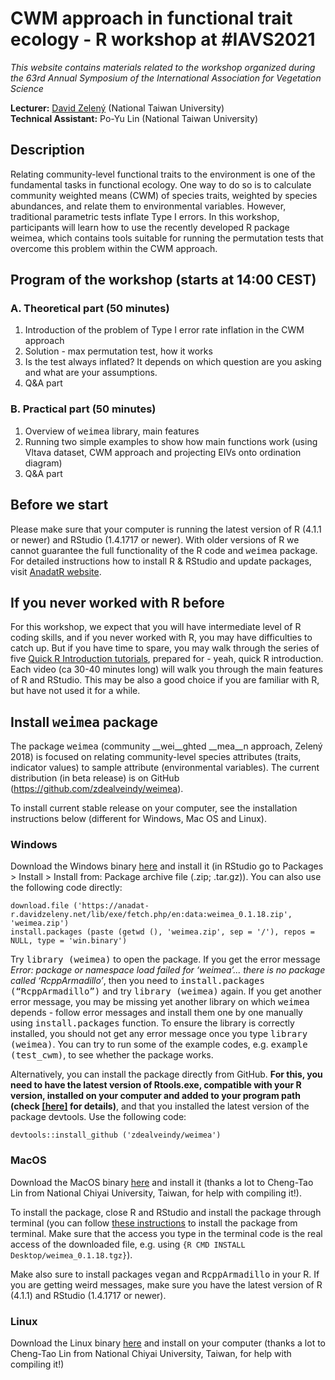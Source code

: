 # CWM approach in functional trait ecology - R workshop at #IAVS2021

*This website contains materials related to the workshop organized during the 63rd Annual Symposium of the International Association for Vegetation Science*


**Lecturer:** [David Zelený](https://www.davidzeleny.net) (National Taiwan University)  
**Technical Assistant:** Po-Yu Lin (National Taiwan University)

## Description
Relating community-level functional traits to the environment is one of the fundamental tasks in functional ecology. One way to do so is to calculate community weighted means (CWM) of species traits, weighted by species abundances, and relate them to environmental variables. However, traditional parametric tests inflate Type I errors. In this workshop, participants will learn how to use the recently developed R package weimea, which contains tools suitable for running the permutation tests that overcome this problem within the CWM approach.

## Program of the workshop (starts at 14:00 CEST)
### A. Theoretical part (50 minutes)

1. Introduction of the problem of Type I error rate inflation in the CWM approach
2. Solution - max permutation test, how it works
3. Is the test always inflated? It depends on which question are you asking and what are your assumptions.
4. Q&A part

### B. Practical part (50 minutes)

1. Overview of <tt>weimea</tt> library, main features
2. Running two simple examples to show how main functions work (using Vltava dataset, CWM approach and projecting EIVs onto ordination diagram)
3. Q&A part

## Before we start
Please make sure that your computer is running the latest version of R (4.1.1 or newer) and RStudio (1.4.1717 or newer). With older versions of R we cannot guarantee the full functionality of the R code and <tt>weimea</tt> package. For detailed instructions how to install R & RStudio and update packages, visit [AnadatR website](https://anadat-r.davidzeleny.net/doku.php/en:r).

## If you never worked with R before
For this workshop, we expect that you will have intermediate level of R coding skills, and if you never worked with R, you may have difficulties to catch up. But if you have time to spare, you may walk through the series of five [Quick R Introduction tutorials](https://www.davidzeleny.net/wiki/doku.php/quickr:start), prepared for - yeah, quick R introduction. Each video (ca 30-40 minutes long) will walk you through the main features of R and RStudio. This may be also a good choice if you are familiar with R, but have not used it for a while.

## Install <tt>weimea</tt> package
The package <tt>weimea</tt> (community __wei__ghted __mea__n approach, Zelený 2018) is focused on relating community-level species attributes (traits, indicator values) to sample attribute (environmental variables). The current distribution (in beta release) is on GitHub (https://github.com/zdealveindy/weimea).

To install current stable release on your computer, see the installation instructions below (different for Windows, Mac OS and Linux).

### Windows
Download the Windows binary [here](https://anadat-r.davidzeleny.net/lib/exe/fetch.php/en:data:weimea_0.1.18.zip) and install it (in RStudio go to Packages > Install > Install from: Package archive file (.zip; .tar.gz)). You can also use the following code directly:

```
download.file ('https://anadat-r.davidzeleny.net/lib/exe/fetch.php/en:data:weimea_0.1.18.zip', 'weimea.zip')
install.packages (paste (getwd (), 'weimea.zip', sep = '/'), repos = NULL, type = 'win.binary')
```
 Try <tt>library (weimea)</tt> to open the package. If you get the error message *Error: package or namespace load failed for ‘weimea’... there is no package called ‘RcppArmadillo’*, then you need to <tt>install.packages (“RcppArmadillo”)</tt> and try <tt>library (weimea)</tt> again. If you get another error message, you may be missing yet another library on which <tt>weimea</tt> depends - follow error messages and install them one by one manually using <tt>install.packages</tt> function. To ensure the library is correctly installed, you should not get any error message once you type <tt>library (weimea)</tt>. You can try to run some of the example codes, e.g. <tt>example (test_cwm)</tt>, to see whether the package works.

Alternatively, you can install the package directly from GitHub. **For this, you need to have the latest version of Rtools.exe, compatible with your R version, installed on your computer and added to your program path (check [[here]](https://anadat-r.davidzeleny.net/doku.php/en:r#installing_from_github) for details)**, and that you installed the latest version of the package devtools. Use the following code:

```
devtools::install_github ('zdealveindy/weimea')
```

### MacOS ###
Download the MacOS binary [here](https://anadat-r.davidzeleny.net/lib/exe/fetch.php/en:data:macos:weimea_0.1.18.tgz) and install it (thanks a lot to Cheng-Tao Lin from National Chiyai University, Taiwan, for help with compiling it!).

To install the package, close R and RStudio and install the package through terminal (you can follow [these instructions](http://www.ryantmoore.org/files/ht/htrtargz.pdf) to install the package from terminal. Make sure that the access you type in the terminal code is the real access of the downloaded file, e.g. using ```{R CMD INSTALL Desktop/weimea_0.1.18.tgz}```). 

Make also sure to install packages <tt>vegan</tt> and <tt>RcppArmadillo</tt> in your R. If you are getting weird messages, make sure you have the latest version of R (4.1.1) and RStudio (1.4.1717 or newer).

### Linux ###
Download the Linux binary [here](https://anadat-r.davidzeleny.net/lib/exe/fetch.php/en:data:linux:weimea_0.1.18_r_x86_64-pc-linux-gnu.tar.gz) and install on your computer (thanks a lot to Cheng-Tao Lin from National Chiyai University, Taiwan, for help with compiling it!)
